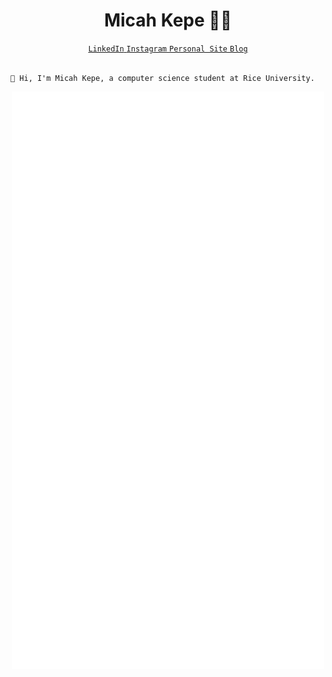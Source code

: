 <div id= "header" align="center">
    <h1>Micah Kepe 👨‍💻</h1>
    <div id="badges" align="center">
        <a href="https://www.linkedin.com/in/micah-kepe/">
            <code>LinkedIn</code>
        </a>
        <a href="https://www.instagram.com/micahkepe/">
            <code>Instagram</code>
        </a>
        <a href="https://micahkepe.com/">
            <code>Personal Site</code>
        </a>
        <a href="https://micahkepe.com/blog/">
            <code>Blog</code>
        </a>
    </div>
</div>

<br/>

```
👋 Hi, I'm Micah Kepe, a computer science student at Rice University.
```

<p align="center">
    <img src="github-metrics.svg" alt="lowlighter metrics of my GitHub profile" width="500px">
</p>
